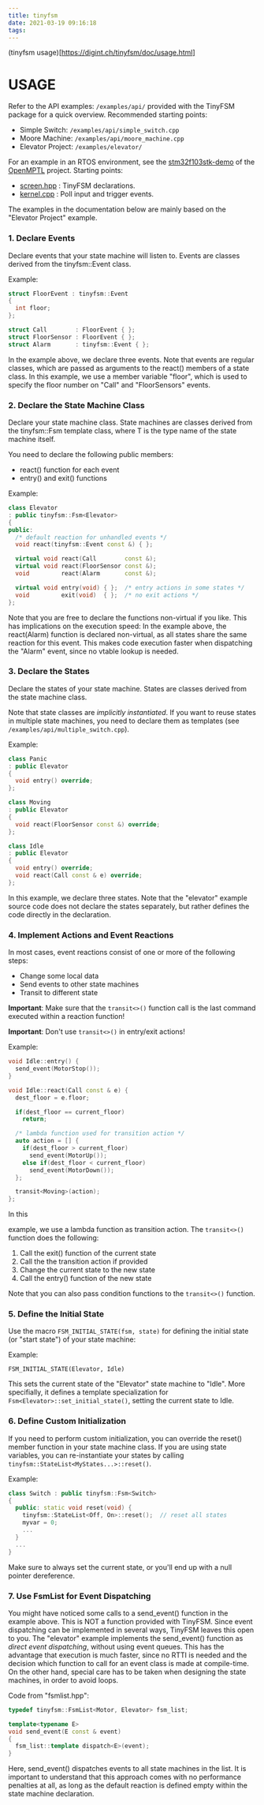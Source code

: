 ```yaml
---
title: tinyfsm
date: 2021-03-19 09:16:18
tags:
---
```


(tinyfsm usage)[https://digint.ch/tinyfsm/doc/usage.html]

# USAGE

Refer to the API examples: `/examples/api/` provided with the TinyFSM package for a quick overview. Recommended starting points:

- Simple Switch: `/examples/api/simple_switch.cpp`
- Moore Machine: `/examples/api/moore_machine.cpp`
- Elevator Project: `/examples/elevator/`

For an example in an RTOS environment, see the [stm32f103stk-demo](https://github.com/digint/openmptl/tree/master/projects/stm32f103stk-demo) of the [OpenMPTL](https://digint.ch/openmptl/) project. Starting points:

- [screen.hpp](https://github.com/digint/openmptl/tree/master/projects/stm32f103stk-demo/src/screen.hpp) : TinyFSM declarations.
- [kernel.cpp](https://github.com/digint/openmptl/tree/master/projects/stm32f103stk-demo/src/kernel.cpp) : Poll input and trigger events.

The examples in the documentation below are mainly based on the "Elevator Project" example.

<!-- more -->

### 1. Declare Events

Declare events that your state machine will listen to. Events are classes derived from the tinyfsm::Event class.

Example:

```c++
struct FloorEvent : tinyfsm::Event
{
  int floor;
};

struct Call        : FloorEvent { };
struct FloorSensor : FloorEvent { };
struct Alarm       : tinyfsm::Event { };
```

In the example above, we declare three events. Note that events are regular classes, which are passed as arguments to the react() members of a state class. In this example, we use a member variable "floor", which is used to specify the floor number on "Call" and "FloorSensors" events.

### 2. Declare the State Machine Class

Declare your state machine class. State machines are classes derived from the tinyfsm::Fsm template class, where T is the type name of the state machine itself.

You need to declare the following public members:

- react() function for each event
- entry() and exit() functions

Example:

```c++
class Elevator
: public tinyfsm::Fsm<Elevator>
{
public:
  /* default reaction for unhandled events */
  void react(tinyfsm::Event const &) { };

  virtual void react(Call        const &);
  virtual void react(FloorSensor const &);
  void         react(Alarm       const &);

  virtual void entry(void) { };  /* entry actions in some states */
  void         exit(void)  { };  /* no exit actions */
};
```

Note that you are free to declare the functions non-virtual if you like. This has implications on the execution speed: In the example above, the react(Alarm) function is declared non-virtual, as all states share the same reaction for this event. This makes code execution faster when dispatching the "Alarm" event, since no vtable lookup is needed.

### 3. Declare the States

Declare the states of your state machine. States are classes derived from the state machine class.

Note that state classes are *implicitly instantiated*. If you want to reuse states in multiple state machines, you need to declare them as templates (see `/examples/api/multiple_switch.cpp`).

Example:

```c++
class Panic
: public Elevator
{
  void entry() override;
};

class Moving
: public Elevator
{
  void react(FloorSensor const &) override;
};

class Idle
: public Elevator
{
  void entry() override;
  void react(Call const & e) override;
};
```

In this example, we declare three states. Note that the "elevator" example source code does not declare the states separately, but rather defines the code directly in the declaration.

### 4. Implement Actions and Event Reactions

In most cases, event reactions consist of one or more of the following steps:

- Change some local data
- Send events to other state machines
- Transit to different state

**Important**: Make sure that the `transit<>()` function call is the last command executed within a reaction function!

**Important**: Don't use `transit<>()` in entry/exit actions!

Example:

```c++
void Idle::entry() {
  send_event(MotorStop());
}

void Idle::react(Call const & e) {
  dest_floor = e.floor;

  if(dest_floor == current_floor)
    return;

  /* lambda function used for transition action */
  auto action = [] { 
    if(dest_floor > current_floor)
      send_event(MotorUp());
    else if(dest_floor < current_floor)
      send_event(MotorDown());
  };

  transit<Moving>(action);
};
```

In this 

example, we use a lambda function as transition action. The `transit<>()` function does the following:

1. Call the exit() function of the current state
2. Call the the transition action if provided
3. Change the current state to the new state
4. Call the entry() function of the new state

Note that you can also pass condition functions to the `transit<>()` function.

### 5. Define the Initial State

Use the macro `FSM_INITIAL_STATE(fsm, state)` for defining the initial state (or "start state") of your state machine:

Example:

```
FSM_INITIAL_STATE(Elevator, Idle)
```

This sets the current state of the "Elevator" state machine to "Idle". More specifially, it defines a template specialization for `Fsm<Elevator>::set_initial_state()`, setting the current state to Idle.

### 6. Define Custom Initialization

If you need to perform custom initialization, you can override the reset() member function in your state machine class. If you are using state variables, you can re-instantiate your states by calling `tinyfsm::StateList<MyStates...>::reset()`.

Example:

```c++
class Switch : public tinyfsm::Fsm<Switch>
{
  public: static void reset(void) {
    tinyfsm::StateList<Off, On>::reset();  // reset all states
    myvar = 0;
    ...
  }
  ...
}
```

Make sure to always set the current state, or you'll end up with a null pointer dereference.

### 7. Use FsmList for Event Dispatching

You might have noticed some calls to a send_event() function in the example above. This is NOT a function provided with TinyFSM. Since event dispatching can be implemented in several ways, TinyFSM leaves this open to you. The "elevator" example implements the send_event() function as *direct event dispatching*, without using event queues. This has the advantage that execution is much faster, since no RTTI is needed and the decision which function to call for an event class is made at compile-time. On the other hand, special care has to be taken when designing the state machines, in order to avoid loops.

Code from "fsmlist.hpp":

```c++
typedef tinyfsm::FsmList<Motor, Elevator> fsm_list;

template<typename E>
void send_event(E const & event)
{
  fsm_list::template dispatch<E>(event);
}
```

Here, send_event() dispatches events to all state machines in the list. It is important to understand that this approach comes with no performance penalties at all, as long as the default reaction is defined empty within the state machine declaration.